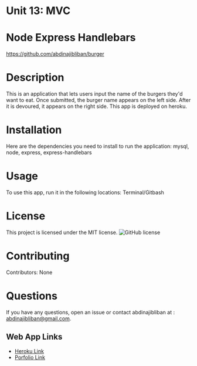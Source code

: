 # Unit 13: MVC

# Node Express Handlebars
https://github.com/abdinajibliban/burger
# Description
This is an application that lets users input the name of the burgers they'd want to eat. 
Once submitted, the burger name appears on the left side. After it is devoured, it appears on the right side. 
This app is deployed on heroku.
# Installation
Here are the dependencies you need to install to run the application: mysql, node, express, express-handlebars
# Usage
To use this app, run it in the following locations: Terminal/Gitbash
# License
This project is licensed under the MIT license. 
![GitHub license](https://img.shields.io/badge/license-MIT-blue.svg)
# Contributing
​Contributors: None
# Questions
If you have any questions, open an issue or contact abdinajibliban at : abdinajibliban@gmail.com.
## Web App Links
* [Heroku Link](https://libanburger.herokuapp.com/burgers)
* [Porfolio Link](https://abdinajibliban.github.io/portfolio/portfolio.html)